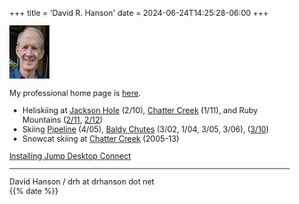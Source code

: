 +++
title = 'David R. Hanson'
date = 2024-06-24T14:25:28-06:00
+++

![Dave](images/drh71.jpg)

My professional home page is [here](https://drh.github.io).

- Heliskiing at [Jackson Hole](https://photos.app.goo.gl/yb3tiKD65JM9cc1j9) (2/10),
    [Chatter Creek](https://photos.app.goo.gl/GL53ZgjUFg8u1WQP6) (1/11),
    and Ruby Mountains ([2/11](https://photos.app.goo.gl/M5E9pfjD3wF3HzXr9), [2/12](https://goo.gl/photos/wxkU6sCDQN1YWAq58))
- Skiing [Pipeline](pipeline/) (4/05),
    [Baldy Chutes](baldy_chutes/) (3/02, 1/04, 3/05, 3/06), ([3/10](https://photos.app.goo.gl/CmgMnD5fDhahA9C76))
- Snowcat skiing at [Chatter Creek](https://chatter-creek.drhanson.net/2012.html) (2005-13)

[Installing Jump Desktop Connect](https://docs.google.com/document/d/1WhOocCLIG83jwd49D_voQdmv-_ssv0iqhWjXs64NmdQ/preview)

---

David Hanson / drh at drhanson dot net  
{{% date %}}